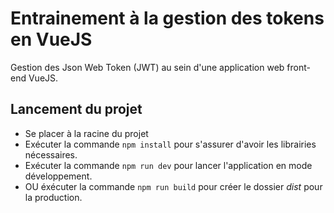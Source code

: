 # Entrainement à la gestion des tokens en VueJS

Gestion des Json Web Token (JWT) au sein d'une application web front-end VueJS.

## Lancement du projet
- Se placer à la racine du projet
- Exécuter la commande ```npm install``` pour s'assurer d'avoir les librairies nécessaires.
- Exécuter la commande ```npm run dev``` pour lancer l'application en mode développement.
- OU éxécuter la commande ```npm run build``` pour créer le dossier *dist* pour la production.
